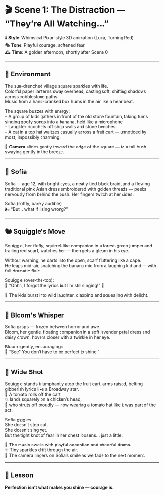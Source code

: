 # 🎬 Scene 1: The Distraction — “They’re All Watching…”

🕯️ **Style**: Whimsical Pixar-style 3D animation (Luca, Turning Red)  
🎭 **Tone**: Playful courage, softened fear  
🕰️ **Time**: A golden afternoon, shortly after Scene 0

---

## 🌇 Environment

The sun-drenched village square sparkles with life.  
Colorful paper lanterns sway overhead, casting soft, shifting shadows across cobblestone paths.  
Music from a hand-cranked box hums in the air like a heartbeat.

The square buzzes with energy:  
– A group of kids gathers in front of the old stone fountain, taking turns singing goofy songs into a banana, held like a microphone.  
– Laughter ricochets off shop walls and stone benches.  
– A cat in a top hat waltzes casually across a fruit cart — unnoticed by most, impossibly charming.

🎥 **Camera** slides gently toward the edge of the square — to a tall bush swaying gently in the breeze.

---

## 👧 Sofia

Sofia — age 12, with bright eyes, a neatly tied black braid, and a flowing traditional pink Asian dress embroidered with golden threads — peeks nervously from behind the bush. Her fingers twitch at her sides.

Sofia (softly, barely audible):  
🌬️ “But… what if I sing wrong?”

---

## 🐿️ Squiggle's Move

Squiggle, her fluffy, squirrel-like companion in a forest-green jumper and trailing red scarf, watches her — then gets a gleam in his eye.

Without warning, he darts into the open, scarf fluttering like a cape.  
He leaps mid-air, snatching the banana mic from a laughing kid and — with full dramatic flair:

Squiggle (over-the-top):  
🎵 “Ohhh, I forgot the lyrics but I’m still singing!” 🎵

🎉 The kids burst into wild laughter, clapping and squealing with delight.

---

## 🌸 Bloom's Whisper

Sofia gasps — frozen between horror and awe.  
Bloom, her gentle, floating companion in a soft lavender petal dress and daisy crown, hovers closer with a twinkle in her eye.

Bloom (gently, encouraging):  
🌼 “See? You don’t have to be perfect to shine.”

---

## 🎥 Wide Shot

Squiggle stands triumphantly atop the fruit cart, arms raised, belting gibberish lyrics like a Broadway star.  
🍅 A tomato rolls off the cart,  
💥 lands squarely on a chicken’s head,  
🐔 who struts off proudly — now wearing a tomato hat like it was part of the act.

Sofia giggles.  
She doesn’t step out.  
She doesn’t sing yet.  
But the tight knot of fear in her chest loosens… just a little.

🎵 The music swells with playful accordion and cheerful drums.  
✨ Tiny sparkles drift through the air.  
🎥 The camera lingers on Sofia’s smile as we fade to the next moment.

---

## 🧠 Lesson

**Perfection isn’t what makes you shine — courage is.**
